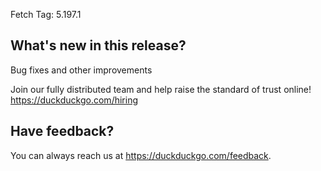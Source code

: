 Fetch Tag: 5.197.1
## What's new in this release?
Bug fixes and other improvements

Join our fully distributed team and help raise the standard of trust online! https://duckduckgo.com/hiring

## Have feedback?
You can always reach us at https://duckduckgo.com/feedback.
